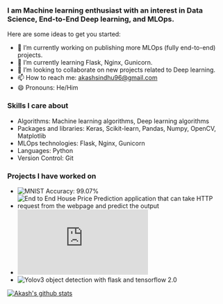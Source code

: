 ### I am Machine learning enthusiast with an interest in Data Science, End-to-End Deep learning, and MLOps.

Here are some ideas to get you started:

- 🔭 I’m currently working on publishing more MLOps (fully end-to-end) projects.
- 🌱 I’m currently learning Flask, Nginx, Gunicorn.
- 👯 I’m looking to collaborate on new projects related to Deep learning.
- 📫 How to reach me: akashsindhu96@gmail.com
- 😄 Pronouns: He/Him

### Skills I care about

* Algorithms: Machine learning algorithms, Deep learning algorithms
* Packages and libraries: Keras, Scikit-learn, Pandas, Numpy, OpenCV, Matplotlib
* MLOps technologies: Flask, Nginx, Gunicorn
* Languages: Python
* Version Control: Git

### Projects I have worked on
* ![MNIST Accuracy: 99.07%](https://github.com/Akashsindhu/MNIST)
* ![End to End House Price Prediction application that can take HTTP request from the webpage and predict the output](https://github.com/Akashsindhu/House-price-prediction)
* ![To-do website just like google keep](https://github.com/Akashsindhu/Twodo/blob/master/README.md)
* ![Yolov3 object detection with flask and tensorflow 2.0](https://github.com/Akashsindhu/AIes_object_detection)


[![Akash's github stats](https://github-readme-stats.vercel.app/api?username=Akashsindhu&count_private=true&show_icons=true&hide=stars&theme=dark)](https://github.com/Akashsindhu/Akashsindhu/edit/master/README.md)
